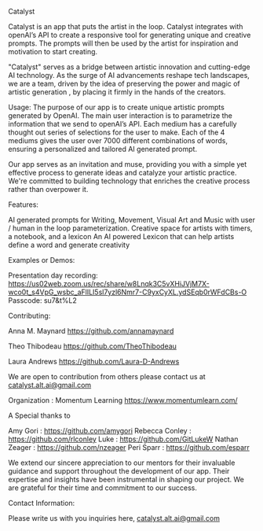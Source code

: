 
Catalyst

Catalyst is an app that puts the artist in the loop. Catalyst integrates with openAI’s API to create a responsive tool for generating unique and creative prompts. The prompts will then be used by the artist for inspiration and motivation to start creating. 

"Catalyst" serves as a bridge between artistic innovation and cutting-edge AI technology. As the  surge of AI advancements reshape tech landscapes, we are a team, driven by the idea of preserving the power and  magic of artistic generation , by  placing it firmly in the hands of the creators. 


Usage:
The purpose of our app is to create unique artistic prompts generated by OpenAI.  The main user interaction is to parametrize the information that we send to openAI’s API. Each medium has a carefully thought out series of selections for the user to make. Each of the 4 mediums gives the user over 7000 different combinations of words, ensuring a personalized and tailored AI generated prompt.

Our app serves as an invitation and muse, providing you with a simple yet effective process to generate ideas and catalyze your artistic practice. We're committed to building technology  that enriches the creative process rather than overpower it. 



Features:

AI generated prompts for Writing, Movement,  Visual Art and Music with user / human in the loop parameterization. 
Creative space for artists with timers, a notebook, and a lexicon
An AI powered Lexicon that can help artists define a word and generate creativity



Examples or Demos:

Presentation day recording: 
https://us02web.zoom.us/rec/share/w8Lnqk3C5vXHiJVjM7X-wco0t_s4VpG_wsbc_aFlILI5sl7yzl6Nmr7-C9yxCyXL.ydSEqb0rWFdCBs-O
Passcode: su7&t%L2



Contributing:

Anna M. Maynard 
https://github.com/annamaynard


Theo Thibodeau
https://github.com/TheoThibodeau

 Laura Andrews
https://github.com/Laura-D-Andrews

We are open to contribution from others please contact us at catalyst.alt.ai@gmail.com

Organization :
Momentum Learning https://www.momentumlearn.com/


A Special thanks to

Amy Gori : https://github.com/amygori
Rebecca Conley : https://github.com/rlconley
Luke : https://github.com/GitLukeW
Nathan Zeager : https://github.com/nzeager
Peri Sparr : https://github.com/esparr


We extend our sincere appreciation to our mentors for their invaluable guidance and support throughout the development of our app. Their expertise and insights have been instrumental in shaping our project. We are grateful for their time and commitment to our success.



Contact Information:

Please write us with you inquiries here,  catalyst.alt.ai@gmail.com

